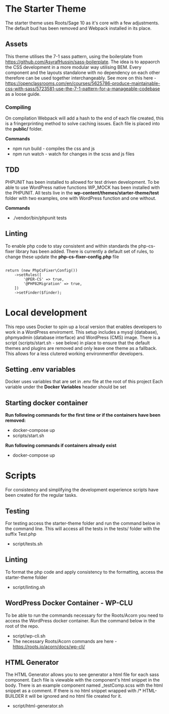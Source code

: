 # The Starter Theme

The starter theme uses Roots/Sage 10 as it's core with a few adjustments. The default bud has been removed and Webpack installed in its place.

## Assets
This theme utilises the 7-1 sass pattern, using the boilerplate from https://github.com/AsyrafHussin/sass-boilerplate. The idea is to appaorch the CSS development in a more modular way utilising BEM. Every component and the layouts standalone with no dependency on each other therefore can be used together interchangeably. See more on this here - https://openclassrooms.com/en/courses/5625786-produce-maintainable-css-with-sass/5723581-use-the-7-1-pattern-for-a-manageable-codebase as a loose guide.

### Compiling
On compilation Webpack will add a hash to the end of each file created, this is a fringerprinting method to solve caching issues. Each file is placed into the **public/** folder.

**Commands**
- npm run build - compiles the css and js
- npm run watch - watch for changes in the scss and js files

## TDD
PHPUNIT has been installed to allowed for test driven development. To be able to use WordPress native functions WP_MOCK has been installed with the PHPUNIT.
All tests live in the **wp-content/themes/starter-theme/test** folder with two examples, one with WordPress function and one without.

**Commands**
- ./vendor/bin/phpunit tests

## Linting
To enable php code to stay consistent and within standards the php-cs-fixer library has been added. There is currently a default set of rules, to change these update the **php-cs-fixer-config.php** file

<code>
return (new PhpCsFixer\Config())
    ->setRules([
        '@PER-CS' => true,
        '@PHP82Migration' => true,
    ])
    ->setFinder($finder);
</code>

# Local development

This repo uses Docker to spin up a local version that enables developers to work in a WordPress enviroment. This setup includes a mysql (database), phpmyadmin (database interface) and WordPress (CMS) image. There is a script (scripts/start.sh - see below) in place to ensure that the default themes and plugins are removed and only leave one theme as a fallback. This allows for a less clutered working environmentfor developers.

## Setting .env variables

Docker uses variables that are set in .env file at the root of this project
Each variable under the **Docker Variables** header should be set

## Starting docker container

**Run following commands for the first time or if the containers have been removed:**
- docker-compose up
- scripts/start.sh

**Run following commands if containers already exist**
- docker-compose up

# Scripts
For consistency and simplifying the development experience scripts have been created for the regular tasks.

## Testing
For testing access the starter-theme folder and run the command below in the command line. This will access all the tests in the tests/ folder with the suffix Test.php
- script/tests.sh

## Linting
To format the php code and apply consistency to the formatting, access the starter-theme folder
- script/linting.sh

## WordPress Docker Container - WP-CLU
To be able to run the commands necessary for the Roots/Acorn you need to access the WordPress docker container. Run the command below in the root of the repo.
- script/wp-cli.sh
- The necessary Roots/Acorn commands are here - https://roots.io/acorn/docs/wp-cli/

## HTML Generator
The HTML Generator allows you to see generator a html file for each sass component. Each file is viewable with the component's html snippet in the body. There is an example component named _testComp.scss with the html snippet as a comment. If there is no html snippet wrapped with /* HTML-BUILDER it will be ignored and no html file created for it.
- script/html-generator.sh